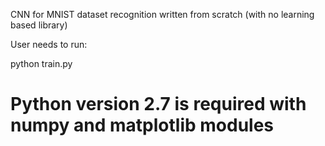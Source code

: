 CNN for MNIST dataset recognition written from scratch (with no learning based library)

User needs to run:

python train.py



# Python version 2.7 is required with numpy and matplotlib modules
